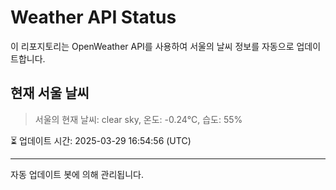 
# Weather API Status

이 리포지토리는 OpenWeather API를 사용하여 서울의 날씨 정보를 자동으로 업데이트합니다.

## 현재 서울 날씨
> 서울의 현재 날씨: clear sky, 온도: -0.24°C, 습도: 55%

⏳ 업데이트 시간: 2025-03-29 16:54:56 (UTC)

---
자동 업데이트 봇에 의해 관리됩니다.
